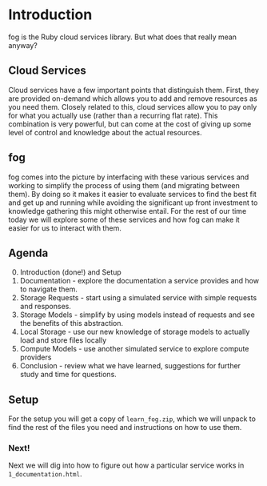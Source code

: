 # Introduction

fog is the Ruby cloud services library.  But what does that really mean anyway?

## Cloud Services

Cloud services have a few important points that distinguish them.  First, they are provided on-demand which allows you to add and remove resources as you need them.  Closely related to this, cloud services allow you to pay only for what you actually use (rather than a recurring flat rate). This combination is very powerful, but can come at the cost of giving up some level of control and knowledge about the actual resources.

## fog

fog comes into the picture by interfacing with these various services and working to simplify the process of using them (and migrating between them). By doing so it makes it easier to evaluate services to find the best fit and get up and running while avoiding the significant up front investment to knowledge gathering this might otherwise entail. For the rest of our time today we will explore some of these services and how fog can make it easier for us to interact with them.

## Agenda

0. Introduction (done!) and Setup
1. Documentation - explore the documentation a service provides and how to navigate them.
2. Storage Requests - start using a simulated service with simple requests and responses.
3. Storage Models - simplify by using models instead of requests and see the benefits of this abstraction.
4. Local Storage - use our new knowledge of storage models to actually load and store files locally
5. Compute Models - use another simulated service to explore compute providers
6. Conclusion - review what we have learned, suggestions for further study and time for questions.

## Setup

For the setup you will get a copy of `learn_fog.zip`, which we will unpack to find the rest of the files you need and instructions on how to use them.

### Next!

Next we will dig into how to figure out how a particular service works in `1_documentation.html`.
